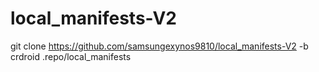 # local_manifests-V2

git clone https://github.com/samsungexynos9810/local_manifests-V2 -b crdroid .repo/local_manifests
